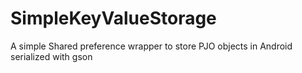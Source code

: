 # SimpleKeyValueStorage
A simple Shared preference wrapper to store PJO objects in Android serialized with gson
